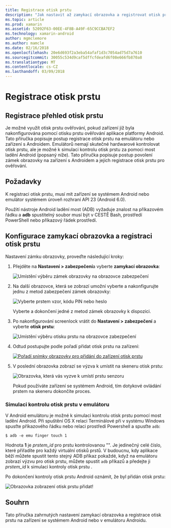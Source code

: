 ```yaml
---
title: Registrace otisk prstu
description: "Jak nastavit až zamykací obrazovka a registrovat otisk prstu na emulátoru nebo zařízení s Androidem."
ms.topic: article
ms.prod: xamarin
ms.assetid: 52092F63-00EE-4F8B-A49F-65C9CCBA7EF2
ms.technology: xamarin-android
author: mgmclemore
ms.author: mamcle
ms.date: 02/16/2018
ms.openlocfilehash: 20e6d693f2a3eba54afaf1d3c7054ad75d7a7610
ms.sourcegitcommit: 30055c534d9caf5dffcfdeafd6f08e666fb870a8
ms.translationtype: MT
ms.contentlocale: cs-CZ
ms.lasthandoff: 03/09/2018
---
```

# <a name="enrolling-a-fingerprint"></a>Registrace otisk prstu

## <a name="enrolling-a-fingerprint-overview"></a>Registrace přehled otisk prstu

Je možné využít otisk prstu ověřování, pokud zařízení již byla nakonfigurována pomocí otisku prstu ověřování aplikace platformy Android. Tato příručka popisuje postup registrace otisk prstu na emulátoru nebo zařízení s Androidem. Emulátorů nemají skutečné hardwarové kontrolovat otisk prstu, ale je možné k simulaci kontrolu otisk prstu za pomoci most ladění Android (popsaný níže).  Tato příručka popisuje postup povolení zámek obrazovky na zařízení s Androidem a jejich registrace otisk prstu pro ověřování.

## <a name="requirements"></a>Požadavky

K registraci otisk prstu, musí mít zařízení se systémem Android nebo emulátor systémem úroveň rozhraní API 23 (Android 6.0).

Použití nástroje Android ladění most (ADB) vyžaduje znalost na příkazovém řádku a **adb** spustitelný soubor musí být v CESTĚ Bash, prostředí PowerShell nebo příkazový řádek prostředí.

## <a name="configuring-a-screen-lock-and-enrolling-a-fingerprint"></a>Konfigurace zamykací obrazovka a registraci otisk prstu 

Nastavení zámku obrazovky, proveďte následující kroky:

1. Přejděte na **Nastavení > zabezpečení**a vyberte **zamykací obrazovka**:

    ![Umístění výběru zámek obrazovky na obrazovce zabezpečení](enrolling-fingerprint-images/testing-01.png)

2. Na další obrazovce, která se zobrazí umožní vyberte a nakonfigurujte jednu z metod zabezpečení zámek obrazovky: 

    ![Vyberte prstem vzor, kódu PIN nebo heslo](enrolling-fingerprint-images/testing-02.png)

   Vyberte a dokončení jedné z metod zámek obrazovky k dispozici.

3. Po nakonfigurování screenlock vrátit do **Nastavení > zabezpečení** a vyberte **otisk prstu**:

    ![Umístění výběru otisku prstu na obrazovce zabezpečení](enrolling-fingerprint-images/testing-03.png)

4. Odtud postupujte podle pořadí přidat otisk prstu na zařízení:

    [![Pořadí snímky obrazovky pro přidání do zařízení otisk prstu](enrolling-fingerprint-images/testing-04-sml.png)](enrolling-fingerprint-images/testing-04.png#lightbox)

5. V poslední obrazovka zobrazí se výzva k umístit na skeneru otisk prstu: 

    ![Obrazovka, která vás vyzve k umístí prstu senzoru](enrolling-fingerprint-images/testing-05.png)

    Pokud používáte zařízení se systémem Android, tím dotykové ovládání prstem na skeneru dokončíte proces. 
    
    
### <a name="simulating-a-fingerprint-scan-on-the-emulator"></a>Simulaci kontrolu otisk prstu v emulátoru

V Android emulátoru je možné k simulaci kontrolu otisk prstu pomocí most ladění Android. Při spuštění OS X relaci Terminálové při v systému Windows spusťte příkazového řádku nebo relaci prostředí Powershell a spusťte `adb`:

```shell
$ adb -e emu finger touch 1
```

Hodnota **1** je _prstem\_id_ pro prstu kontrolovanou "". Je jedinečný celé číslo, které přiřadíte pro každý virtuální otisků prstů. V budoucnu, kdy aplikace běží můžete spustit tento stejný ADB příkaz pokaždé, když na emulátoru zobrazí výzvu pro otisk prstu, můžete spustit `adb` příkazů a předejte ji _prstem\_id_ k simulaci kontroly otisk prstu .

Po dokončení kontroly otisk prstu Android oznámit, že byl přidán otisk prstu:  

![Obrazovka zobrazení otisk prstu přidat!](enrolling-fingerprint-images/testing-06.png)

## <a name="summary"></a>Souhrn 

Tato příručka zahrnutých nastavení zamykací obrazovka a registrace otisk prstu na zařízení se systémem Android nebo v emulátoru Androidu. 

